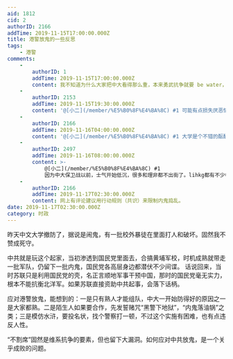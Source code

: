 ```yaml
---
aid: 1812
cid: 2
authorID: 2166
addTime: 2019-11-15T17:00:00.000Z
title: 港警放鬼的一些反思
tags:
    - 港警
comments:
    -
        authorID: 1
        addTime: 2019-11-15T17:00:00.000Z
        content: 我不知道为什么大家把中大看得那么重，本来勇武抗争就要 be water，阵地战铁定吃亏，运动战才有胜算。
    -
        authorID: 2153
        addTime: 2019-11-15T19:30:00.000Z
        content: '@[小二](/member/%E5%B0%8F%E4%BA%8C) #1 可能有点损失厌恶情结吧，毕竟前段时间好不容易守下来的'
    -
        authorID: 2166
        addTime: 2019-11-16T04:00:00.000Z
        content: '@[小二](/member/%E5%B0%8F%E4%BA%8C) #1 大学是个不错的酝酿地。'
    -
        authorID: 2497
        addTime: 2019-11-16T08:00:00.000Z
        content: >-
            @[小二](/member/%E5%B0%8F%E4%BA%8C) #1
            因为中大保卫战以前，士气开始低沉，很多和理非都不出街了。lihkg都有不少帖说运动进入了后期，绝望情绪充斥。刚巧爆发中大保卫战，还守住了，士气大振。十八区开花，很多区直接决战到天明，凌晨连港警都撤光了，还有很多黑衣抗争者在街上溜达。而中大因为前门给警察封路堵死了，很多香港人筑起了几公里人链，从后山源源不断地把物质送到前线。不然连续三个小时的催泪烟各种枪林弹雨，守方每二三钟丢几个火魔燃烧汽车弹，那里有这么多材料。电视镜头很多是看到前面的抗争现场，而最让我感动的是在tg群组，FB看到的后勤那几公里通往山上的人链。
    -
        authorID: 2166
        addTime: 2019-11-17T02:30:00.000Z
        content: 网上有评论建议用行动规则（共识）来限制内鬼捣乱。
date: 2019-11-17T02:30:00.000Z
category: 时政
---
```


昨天中文大学撤防了，据说是闹鬼，有一批校外暴徒在里面打人和破坏。固然我不赞成死守。

中共就是玩这个起家，当初渗透到国民党里面去，合搞黄埔军校，时机成熟就带走一批军队，仍留下一批内鬼，国民党各高层身边都潜伏不少间谍。 话说回来，当时苏联只是利用国民党的壳，名正言顺地军事干预中国，那时的国民党毫无实力，根本不能抗衡北洋军。如果苏联直接资助中共起事，会落下话柄。

应对港警放鬼，能想到的：一是只有熟人才能组队，中大一开始防得好的原因之一是大家都熟。二是陌生人如果要合作，先发誓赌咒“黑警下地狱”，“内鬼落油锅”之类；三是模仿水浒，要投名状，找个警察打一顿，不过这个实施有困难，也有点违反人性。

“不割席”固然是维系抗争的要素，但也留下大漏洞。如何应对中共放鬼，是一个关乎成败的问题。

